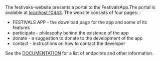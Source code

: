 The festivaks-website presents a portal to the FestivalsApp.The portal is avalable at [localhost:10443](https://localhost:10443). The website consists of four pages:
:
* FESTIVALS APP - the download page for the app and some of its features
* participate - philosophy behind the existence of the app
* donate - a suggestion to donate to the development of the app
* contact - instructions on how to contact the developer


See the [DOCUMENTATION](https://github.com/BramVan-Oosterhout/festivals-docker/blob/main/festivals-website/DOCUMENTATION.md) for a list of endpoints and other information.